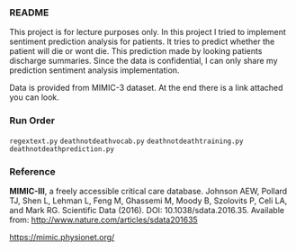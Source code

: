 ### README
This project is for lecture purposes only. In this project I tried to implement sentiment prediction analysis for patients. It tries to predict whether the patient will die or wont die. This prediction made by looking patients discharge summaries. Since the data is confidential, I can only share my prediction sentiment analysis implementation.

Data is provided from MIMIC-3 dataset. At the end there is a link attached you can look.

### Run Order
<code>regextext.py</code>
<code>deathnotdeathvocab.py</code>
<code>deathnotdeathtraining.py</code>
<code>deathnotdeathprediction.py</code>

### Reference

**MIMIC-III**, a freely accessible critical care database. Johnson AEW, Pollard TJ, Shen L, Lehman L, Feng M, Ghassemi M, Moody B, Szolovits P, Celi LA, and Mark RG. Scientific Data (2016). DOI: 10.1038/sdata.2016.35. Available from: http://www.nature.com/articles/sdata201635

https://mimic.physionet.org/